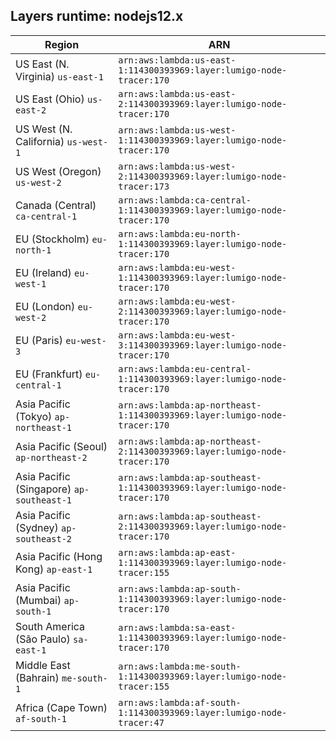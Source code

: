 Layers runtime: nodejs12.x
----
| Region | ARN |
| --- | --- |
|US East (N. Virginia)  `us-east-1`|`arn:aws:lambda:us-east-1:114300393969:layer:lumigo-node-tracer:170`|
|US East (Ohio)  `us-east-2`|`arn:aws:lambda:us-east-2:114300393969:layer:lumigo-node-tracer:170`|
|US West (N. California)  `us-west-1`|`arn:aws:lambda:us-west-1:114300393969:layer:lumigo-node-tracer:170`|
|US West (Oregon)  `us-west-2`|`arn:aws:lambda:us-west-2:114300393969:layer:lumigo-node-tracer:173`|
|Canada (Central)  `ca-central-1`|`arn:aws:lambda:ca-central-1:114300393969:layer:lumigo-node-tracer:170`|
|EU (Stockholm)  `eu-north-1`|`arn:aws:lambda:eu-north-1:114300393969:layer:lumigo-node-tracer:170`|
|EU (Ireland)  `eu-west-1`|`arn:aws:lambda:eu-west-1:114300393969:layer:lumigo-node-tracer:170`|
|EU (London)  `eu-west-2`|`arn:aws:lambda:eu-west-2:114300393969:layer:lumigo-node-tracer:170`|
|EU (Paris)  `eu-west-3`|`arn:aws:lambda:eu-west-3:114300393969:layer:lumigo-node-tracer:170`|
|EU (Frankfurt)  `eu-central-1`|`arn:aws:lambda:eu-central-1:114300393969:layer:lumigo-node-tracer:170`|
|Asia Pacific (Tokyo)  `ap-northeast-1`|`arn:aws:lambda:ap-northeast-1:114300393969:layer:lumigo-node-tracer:170`|
|Asia Pacific (Seoul)  `ap-northeast-2`|`arn:aws:lambda:ap-northeast-2:114300393969:layer:lumigo-node-tracer:170`|
|Asia Pacific (Singapore)  `ap-southeast-1`|`arn:aws:lambda:ap-southeast-1:114300393969:layer:lumigo-node-tracer:170`|
|Asia Pacific (Sydney)  `ap-southeast-2`|`arn:aws:lambda:ap-southeast-2:114300393969:layer:lumigo-node-tracer:170`|
|Asia Pacific (Hong Kong)  `ap-east-1`|`arn:aws:lambda:ap-east-1:114300393969:layer:lumigo-node-tracer:155`|
|Asia Pacific (Mumbai)  `ap-south-1`|`arn:aws:lambda:ap-south-1:114300393969:layer:lumigo-node-tracer:170`|
|South America (São Paulo)  `sa-east-1`|`arn:aws:lambda:sa-east-1:114300393969:layer:lumigo-node-tracer:170`|
|Middle East (Bahrain)  `me-south-1`|`arn:aws:lambda:me-south-1:114300393969:layer:lumigo-node-tracer:155`|
|Africa (Cape Town)  `af-south-1`|`arn:aws:lambda:af-south-1:114300393969:layer:lumigo-node-tracer:47`|

